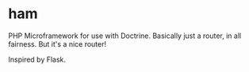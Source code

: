 ham
===

PHP Microframework for use with Doctrine. Basically just a router, in all fairness. But it's a nice router!

Inspired by Flask.